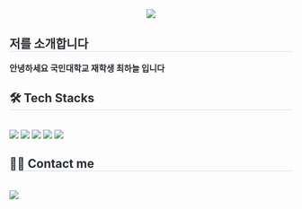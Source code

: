 <div align= "center">
    <img src="https://capsule-render.vercel.app/api?type=waving&color=63ebee&height=180&text=welcome!&animation=fadeIn&fontColor=ffffff&fontSize=60" />
    </div>
    <div style="text-align: left;"> 
    <h2 style="border-bottom: 1px solid #d8dee4; color: #282d33;"> 저를 소개합니다 </h2>  
    <div style="font-weight: 700; font-size: 15px; text-align: left; color: #282d33;"> 안녕하세요 국민대학교 재학생 최하늘 입니다 </div> 
    </div>
    <div style="text-align: left;">
    <h2 style="border-bottom: 1px solid #d8dee4; color: #282d33;"> 🛠️ Tech Stacks </h2> <br> 
    <div style="margin: ; text-align: left;" "text-align: left;"> <img src="https://img.shields.io/badge/Java-007396?style=for-the-badge&logo=Java&logoColor=white">
          <img src="https://img.shields.io/badge/C-A8B9CC?style=for-the-badge&logo=C&logoColor=white">
          <img src="https://img.shields.io/badge/Flutter-02569B?style=for-the-badge&logo=Flutter&logoColor=white">
          <img src="https://img.shields.io/badge/Github-181717?style=for-the-badge&logo=Github&logoColor=white">
          <img src="https://img.shields.io/badge/Python-3776AB?style=for-the-badge&logo=Python&logoColor=white">
          <br/></div>
    </div>
    <div style="text-align: left;">
    <h2 style="border-bottom: 1px solid #d8dee4; color: #282d33;"> 🧑‍💻 Contact me </h2> <br> 
    <div style="text-align: left;"> <a href=mailto:chn384012@gmail.com> <img src="https://img.shields.io/badge/Gmail-EA4335?style=for-the-badge&logo=Gmail&logoColor=white&link=mailto:chn384012@gmail.com"> </a>
          </div>  <br> 
    <div style="text-align: left;">  </div> 
    </div>
    
